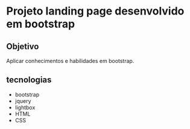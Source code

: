 # Projeto landing page desenvolvido em bootstrap

## Objetivo

 Aplicar conhecimentos e habilidades em bootstrap.
  
  



## tecnologias
-  bootstrap
- jquery
- lightbox
- HTML 
- CSS
